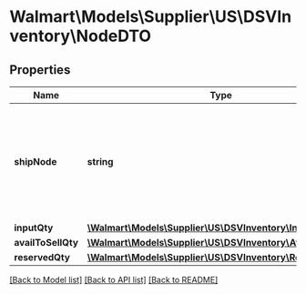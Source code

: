# Walmart\Models\Supplier\US\DSVInventory\NodeDTO

## Properties

Name | Type | Description | Notes
------------ | ------------- | ------------- | -------------
**shipNode** | **string** | Indicates the distribution facility distributor identifier for which the inventory is requested. | [optional]
**inputQty** | [**\Walmart\Models\Supplier\US\DSVInventory\InputQty**](InputQty.md) |  | [optional]
**availToSellQty** | [**\Walmart\Models\Supplier\US\DSVInventory\AvailToSellQty**](AvailToSellQty.md) |  | [optional]
**reservedQty** | [**\Walmart\Models\Supplier\US\DSVInventory\ReservedQty**](ReservedQty.md) |  | [optional]


[[Back to Model list]](./) [[Back to API list]](../../../../../README.md#supported-apis) [[Back to README]](../../../../../README.md)
